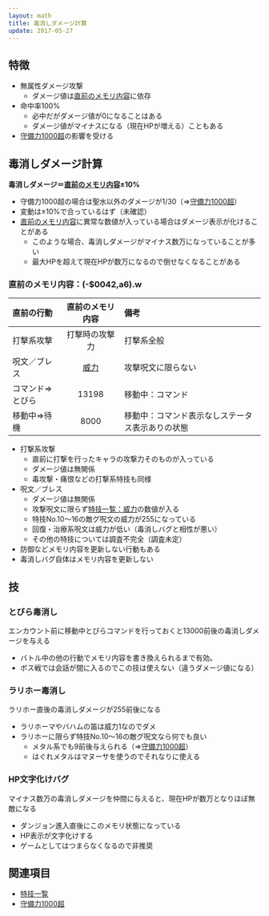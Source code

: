 ```yaml
---
layout: math
title: 毒消しダメージ計算
update: 2017-05-27
---
```


## 特徴

* 無属性ダメージ攻撃
	* ダメージ値は[直前のメモリ内容](#auto0042)に依存
* 命中率100%
	* 必中だがダメージ値が0になることはある
	* ダメージ値がマイナスになる（現在HPが増える）こともある
* [守備力1000超](misc#def1000over)の影響を受ける


## 毒消しダメージ計算

__毒消しダメージ＝[直前のメモリ内容](#auto0042)±10%__

* 守備力1000超の場合は聖水以外のダメージが1/30（⇒[守備力1000超](misc#def1000over)）
* 変動は±10%で合っているはず（未確認）
* [直前のメモリ内容](#auto0042)に異常な数値が入っている場合はダメージ表示が化けることがある
	* このような場合、毒消しダメージがマイナス数万になっていることが多い
	* 最大HPを超えて現在HPが数万になるので倒せなくなることがある

### <a name="auto0042">直前のメモリ内容：(-$0042,a6).w

| 直前の行動       | 直前のメモリ内容 | 備考                                             |
|:-----------------|:----------------:|:-------------------------------------------------|
| 打撃系攻撃       | 打撃時の攻撃力   | 打撃系全般                                       |
| 呪文／ブレス     | [威力](skill_id) | 攻撃呪文に限らない                               |
| コマンド⇒とびら | 13198            | 移動中：コマンド                                 |
| 移動中⇒待機     | 8000             | 移動中：コマンド表示なしステータス表示ありの状態 |

* 打撃系攻撃
	* 直前に打撃を行ったキャラの攻撃力そのものが入っている
	* ダメージ値は無関係
	* 毒攻撃・痛恨などの打撃系特技も同様
* 呪文／ブレス
	* ダメージ値は無関係
	* 攻撃呪文に限らず[特技一覧：威力](skill_id)の数値が入る
	* 特技No.10～16の敵グ呪文の威力が255になっている
	* 回復・治療系呪文は威力が低い（毒消しバグと相性が悪い）
	* その他の特技については調査不完全（調査未定）
* 防御などメモリ内容を更新しない行動もある
* 毒消しバグ自体はメモリ内容を更新しない


## 技

### とびら毒消し

エンカウント前に移動中とびらコマンドを行っておくと13000前後の毒消しダメージを与える

* バトル中の他の行動でメモリ内容を書き換えられるまで有効。
* ボス戦では会話が間に入るのでこの技は使えない（違うダメージ値になる）

### ラリホー毒消し

ラリホー直後の毒消しダメージが255前後になる

* ラリホーマやバハムの笛は威力1なのでダメ
* ラリホーに限らず特技No.10～16の敵グ呪文なら何でも良い
	* メタル系でも9前後与えられる（⇒[守備力1000超](misc#def1000over)）
	* はぐれメタルはマヌーサを使うのでそれなりに使える

### HP文字化けバグ

マイナス数万の毒消しダメージを仲間に与えると、現在HPが数万となりほぼ無敵になる

* ダンジョン進入直後にこのメモリ状態になっている
* HP表示が文字化けする
* ゲームとしてはつまらなくなるので非推奨


## 関連項目

* [特技一覧](skill_id)
* [守備力1000超](misc#def1000over)
